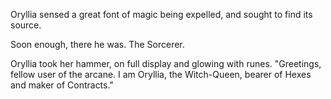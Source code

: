 Oryllia sensed a great font of magic being expelled, and sought to find its source.

Soon enough, there he was. The Sorcerer.

Oryllia took her hammer, on full display and glowing with runes. "Greetings, fellow user of the arcane. I am Oryllia, the Witch-Queen, bearer of Hexes and maker of Contracts."